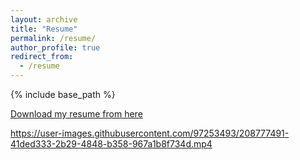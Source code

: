 ```yaml
---
layout: archive
title: "Resume"
permalink: /resume/
author_profile: true
redirect_from:
  - /resume
---
```


{% include base_path %}

[Download my resume from here](http://m-a-c-e.github.io/website/_pages/Resume.pdf)


https://user-images.githubusercontent.com/97253493/208777491-41ded333-2b29-4848-b358-967a1b8f734d.mp4

